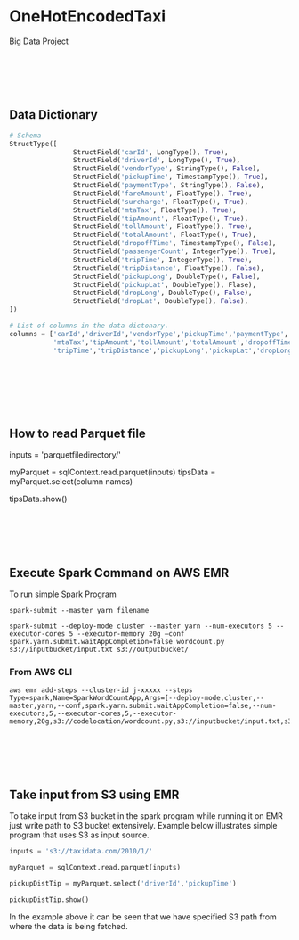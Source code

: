 # OneHotEncodedTaxi
Big Data Project

<br><br><br><br>

## Data Dictionary

```Python
# Schema
StructType([
    			StructField('carId', LongType(), True),
    			StructField('driverId', LongType(), True),
    			StructField('vendorType', StringType(), False),
    			StructField('pickupTime', TimestampType(), True),
    			StructField('paymentType', StringType(), False),
    			StructField('fareAmount', FloatType(), True),
    			StructField('surcharge', FloatType(), True),
    			StructField('mtaTax', FloatType(), True),
    			StructField('tipAmount', FloatType(), True),
    			StructField('tollAmount', FloatType(), True),
    			StructField('totalAmount', FloatType(), True),
    			StructField('dropoffTime', TimestampType(), False),
    			StructField('passengerCount', IntegerType(), True),
    			StructField('tripTime', IntegerType(), True),
    			StructField('tripDistance', FloatType(), False),
    			StructField('pickupLong', DoubleType(), False),
    			StructField('pickupLat', DoubleType(), Flase),
    			StructField('dropLong', DoubleType(), False),
    			StructField('dropLat', DoubleType(), False),
])

# List of columns in the data dictonary.
columns = ['carId','driverId','vendorType','pickupTime','paymentType','fareAmount','surcharge' \
		   'mtaTax','tipAmount','tollAmount','totalAmount','dropoffTime','passengerCount' \
		   'tripTime','tripDistance','pickupLong','pickupLat','dropLong','dropLat']
```

<br><br><br><br><br>

## How to read Parquet file

inputs = 'parquetfiledirectory/'

myParquet = sqlContext.read.parquet(inputs)
tipsData = myParquet.select(column names)

tipsData.show()

<br><br><br><br>

## Execute Spark Command on AWS EMR

To run simple Spark Program
```shell
spark-submit --master yarn filename
```

```shell
spark-submit --deploy-mode cluster --master yarn --num-executors 5 --executor-cores 5 --executor-memory 20g –conf spark.yarn.submit.waitAppCompletion=false wordcount.py s3://inputbucket/input.txt s3://outputbucket/
```

### From AWS CLI
```shell
aws emr add-steps --cluster-id j-xxxxx --steps Type=spark,Name=SparkWordCountApp,Args=[--deploy-mode,cluster,--master,yarn,--conf,spark.yarn.submit.waitAppCompletion=false,--num-executors,5,--executor-cores,5,--executor-memory,20g,s3://codelocation/wordcount.py,s3://inputbucket/input.txt,s3://outputbucket/],ActionOnFailure=CONTINUE
```
<br><br><br><br>

## Take input from S3 using EMR
To take input from S3 bucket in the spark program while running it on EMR just write path to S3 bucket extensively. Example below illustrates simple program that uses S3 as input source.

```Python
inputs = 's3://taxidata.com/2010/1/'

myParquet = sqlContext.read.parquet(inputs)

pickupDistTip = myParquet.select('driverId','pickupTime')

pickupDistTip.show()
```

In the example above it can be seen that we have specified S3 path from where the data is being fetched.